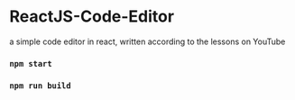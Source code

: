 # ReactJS-Code-Editor

a simple code editor in react, written according to the lessons on YouTube



### `npm start`
### `npm run build`

